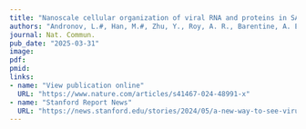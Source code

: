```yaml
---
title: "Nanoscale cellular organization of viral RNA and proteins in SARS-CoV-2 replication organelles"
authors: "Andronov, L.#, Han, M.#, Zhu, Y., Roy, A. R., Barentine, A. E. S., Garhyan, J., Qi, L. S., Moerner, W. E. (#co-first author)"
journal: Nat. Commun.
pub_date: "2025-03-31"
image:
pdf:
pmid:
links:
- name: "View publication online"
  URL: "https://www.nature.com/articles/s41467-024-48991-x"
- name: "Stanford Report News"
  URL: "https://news.stanford.edu/stories/2024/05/a-new-way-to-see-viruses-in-action#:~:text=Stanford%20researchers%20revealed%20the%20replication,have%20applications%20for%20drug%20development."
---
```


